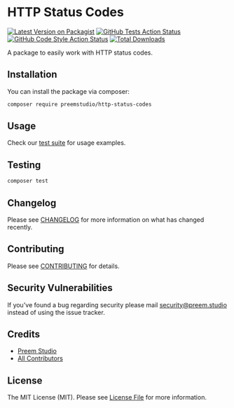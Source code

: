 # HTTP Status Codes

[![Latest Version on Packagist](https://img.shields.io/packagist/v/preemstudio/http-status-codes.svg?style=flat-square)](https://packagist.org/packages/preemstudio/http-status-codes)
[![GitHub Tests Action Status](https://img.shields.io/github/actions/workflow/status/preemstudio/http-status-codes/run-tests.yml?branch=main&label=tests&style=flat-square)](https://github.com/preemstudio/http-status-codes/actions?query=workflow%3Arun-tests+branch%3Amain)
[![GitHub Code Style Action Status](https://img.shields.io/github/actions/workflow/status/preemstudio/http-status-codes/fix-php-code-style-issues.yml?branch=main&label=code%20style&style=flat-square)](https://github.com/preemstudio/http-status-codes/actions?query=workflow%3A"Fix+PHP+code+style+issues"+branch%3Amain)
[![Total Downloads](https://img.shields.io/packagist/dt/preemstudio/http-status-codes.svg?style=flat-square)](https://packagist.org/packages/preemstudio/http-status-codes)

A package to easily work with HTTP status codes.

## Installation

You can install the package via composer:

```bash
composer require preemstudio/http-status-codes
```

## Usage

Check our [test suite](/tests) for usage examples.

## Testing

```bash
composer test
```

## Changelog

Please see [CHANGELOG](CHANGELOG.md) for more information on what has changed recently.

## Contributing

Please see [CONTRIBUTING](CONTRIBUTING.md) for details.

## Security Vulnerabilities

If you've found a bug regarding security please mail [security@preem.studio](mailto:security@preem.studio) instead of using the issue tracker.

## Credits

- [Preem Studio](https://github.com/PreemStudio)
- [All Contributors](../../contributors)

## License

The MIT License (MIT). Please see [License File](LICENSE.md) for more information.
